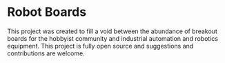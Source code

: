 # Robot Boards

This project was created to fill a void between the abundance of breakout boards
for the hobbyist community and industrial automation and robotics equipment.
This project is fully open source and suggestions and contributions are welcome.
